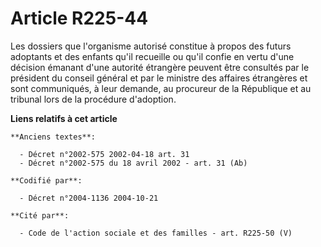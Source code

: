 # Article R225-44

Les dossiers que l'organisme autorisé constitue à propos des futurs adoptants et des enfants qu'il recueille ou qu'il confie
en vertu d'une décision émanant d'une autorité étrangère peuvent être consultés par le président du conseil général et par le
ministre des affaires étrangères et sont communiqués, à leur demande, au procureur de la République et au tribunal lors de la
procédure d'adoption.

**Liens relatifs à cet article**

	**Anciens textes**:

	  - Décret n°2002-575 2002-04-18 art. 31
	  - Décret n°2002-575 du 18 avril 2002 - art. 31 (Ab)

	**Codifié par**:

	  - Décret n°2004-1136 2004-10-21

	**Cité par**:

	  - Code de l'action sociale et des familles - art. R225-50 (V)
